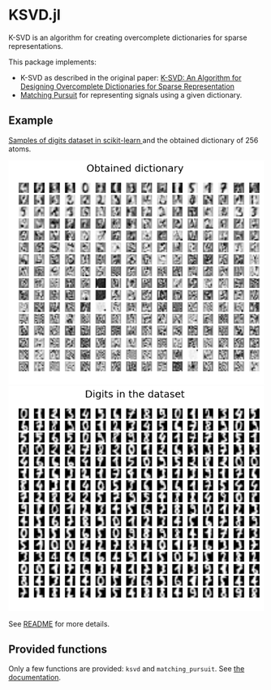 # KSVD.jl

K-SVD is an algorithm for creating overcomplete dictionaries for sparse representations.  

This package implements:

* K-SVD as described in the original paper: [K-SVD: An Algorithm for Designing Overcomplete Dictionaries for Sparse Representation](http://www.cs.technion.ac.il/~freddy/papers/120.pdf)
* [Matching Pursuit](https://en.wikipedia.org/wiki/Matching_pursuit) for representing signals using a given dictionary.


## Example
[Samples of digits dataset in scikit-learn ](http://scikit-learn.org/stable/auto_examples/datasets/plot_digits_last_image.html) and the obtained dictionary of 256 atoms.

![images](examples/digit_images.png)
![digits256](examples/digits256.png)

See [README](examples/README.md) for more details.

## Provided functions

Only a few functions are provided: `ksvd` and `matching_pursuit`.
See [the documentation](docs/build/index.md).

